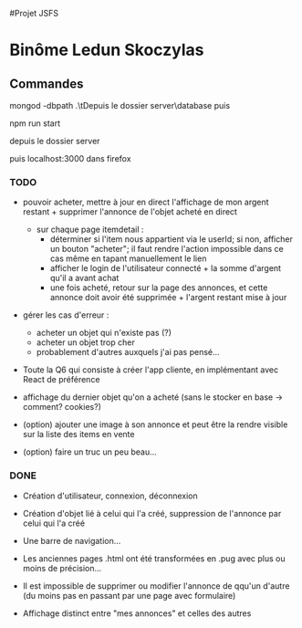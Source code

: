 #Projet  JSFS

# Binôme Ledun Skoczylas

## Commandes

mongod -dbpath .\tDepuis le dossier server\database
puis

npm run start

depuis le dossier server

puis localhost:3000 dans firefox

### TODO

* pouvoir acheter, mettre à jour en direct l'affichage de mon argent restant + supprimer l'annonce de l'objet acheté en direct
    * sur chaque page itemdetail :
        * déterminer si l'item nous appartient via le userId; si non, afficher un bouton "acheter"; il faut rendre l'action impossible dans ce cas même en tapant manuellement le lien
        * afficher le login de l'utilisateur connecté + la somme d'argent qu'il a avant achat
        * une fois acheté, retour sur la page des annonces, et cette annonce doit avoir été supprimée + l'argent restant mise à jour

* gérer les cas d'erreur :
    * acheter un objet qui n'existe pas (?)
    * acheter un objet trop cher
    * probablement d'autres auxquels j'ai pas pensé...

* Toute la Q6 qui consiste à créer l'app cliente, en implémentant avec React de préférence

* affichage du dernier objet qu'on a acheté (sans le stocker en base -> comment? cookies?)

* (option) ajouter une image à son annonce et peut être la rendre visible sur la liste des items en vente

* (option) faire un truc un peu beau...

### DONE

* Création d'utilisateur, connexion, déconnexion

* Création d'objet lié à celui qui l'a créé, suppression de l'annonce par celui qui l'a créé

* Une barre de navigation...

* Les anciennes pages .html ont été transformées en .pug avec plus ou moins de précision...

* Il est impossible de supprimer ou modifier l'annonce de qqu'un d'autre (du moins pas en passant par une page avec formulaire)

* Affichage distinct entre "mes annonces" et celles des autres

